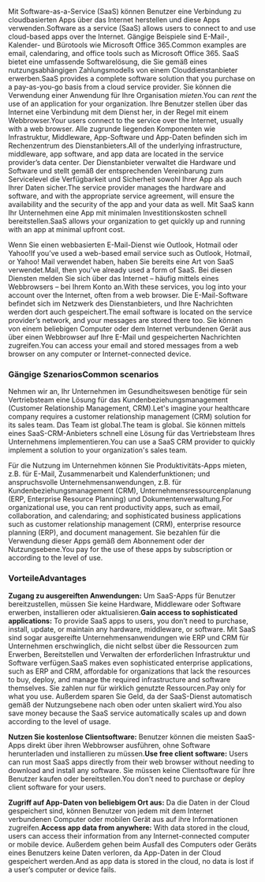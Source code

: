 <span data-ttu-id="d103b-101">Mit Software-as-a-Service (SaaS) können Benutzer eine Verbindung zu cloudbasierten Apps über das Internet herstellen und diese Apps verwenden.</span><span class="sxs-lookup"><span data-stu-id="d103b-101">Software as a service (SaaS) allows users to connect to and use cloud-based apps over the Internet.</span></span> <span data-ttu-id="d103b-102">Gängige Beispiele sind E-Mail-, Kalender- und Bürotools wie Microsoft Office 365.</span><span class="sxs-lookup"><span data-stu-id="d103b-102">Common examples are email, calendaring, and office tools such as Microsoft Office 365.</span></span> <span data-ttu-id="d103b-103">SaaS bietet eine umfassende Softwarelösung, die Sie gemäß eines nutzungsabhängigen Zahlungsmodells von einem Clouddienstanbieter erwerben.</span><span class="sxs-lookup"><span data-stu-id="d103b-103">SaaS provides a complete software solution that you purchase on a pay-as-you-go basis from a cloud service provider.</span></span> <span data-ttu-id="d103b-104">Sie können die Verwendung einer Anwendung für Ihre Organisation *mieten*.</span><span class="sxs-lookup"><span data-stu-id="d103b-104">You can *rent* the use of an application for your organization.</span></span> <span data-ttu-id="d103b-105">Ihre Benutzer stellen über das Internet eine Verbindung mit dem Dienst her, in der Regel mit einem Webbrowser.</span><span class="sxs-lookup"><span data-stu-id="d103b-105">Your users connect to the service over the Internet, usually with a web browser.</span></span> <span data-ttu-id="d103b-106">Alle zugrunde liegenden Komponenten wie Infrastruktur, Middleware, App-Software und App-Daten befinden sich im Rechenzentrum des Dienstanbieters.</span><span class="sxs-lookup"><span data-stu-id="d103b-106">All of the underlying infrastructure, middleware, app software, and app data are located in the service provider’s data center.</span></span> <span data-ttu-id="d103b-107">Der Dienstanbieter verwaltet die Hardware und Software und stellt gemäß der entsprechenden Vereinbarung zum Servicelevel die Verfügbarkeit und Sicherheit sowohl Ihrer App als auch Ihrer Daten sicher.</span><span class="sxs-lookup"><span data-stu-id="d103b-107">The service provider manages the hardware and software, and with the appropriate service agreement, will ensure the availability and the security of the app and your data as well.</span></span> <span data-ttu-id="d103b-108">Mit SaaS kann Ihr Unternehmen eine App mit minimalen Investitionskosten schnell bereitstellen.</span><span class="sxs-lookup"><span data-stu-id="d103b-108">SaaS allows your organization to get quickly up and running with an app at minimal upfront cost.</span></span>

<span data-ttu-id="d103b-109">Wenn Sie einen webbasierten E-Mail-Dienst wie Outlook, Hotmail oder Yahoo!</span><span class="sxs-lookup"><span data-stu-id="d103b-109">If you’ve used a web-based email service such as Outlook, Hotmail, or Yahoo!</span></span> <span data-ttu-id="d103b-110">Mail verwendet haben, haben Sie bereits eine Art von SaaS verwendet.</span><span class="sxs-lookup"><span data-stu-id="d103b-110">Mail, then you’ve already used a form of SaaS.</span></span> <span data-ttu-id="d103b-111">Bei diesen Diensten melden Sie sich über das Internet – häufig mittels eines Webbrowsers – bei Ihrem Konto an.</span><span class="sxs-lookup"><span data-stu-id="d103b-111">With these services, you log into your account over the Internet, often from a web browser.</span></span> <span data-ttu-id="d103b-112">Die E-Mail-Software befindet sich im Netzwerk des Dienstanbieters, und Ihre Nachrichten werden dort auch gespeichert.</span><span class="sxs-lookup"><span data-stu-id="d103b-112">The email software is located on the service provider’s network, and your messages are stored there too.</span></span> <span data-ttu-id="d103b-113">Sie können von einem beliebigen Computer oder dem Internet verbundenen Gerät aus über einen Webbrowser auf Ihre E-Mail und gespeicherten Nachrichten zugreifen.</span><span class="sxs-lookup"><span data-stu-id="d103b-113">You can access your email and stored messages from a web browser on any computer or Internet-connected device.</span></span>

### <a name="common-scenarios"></a><span data-ttu-id="d103b-114">Gängige Szenarios</span><span class="sxs-lookup"><span data-stu-id="d103b-114">Common scenarios</span></span>

<span data-ttu-id="d103b-115">Nehmen wir an, Ihr Unternehmen im Gesundheitswesen benötige für sein Vertriebsteam eine Lösung für das Kundenbeziehungsmanagement (Customer Relationship Management, CRM).</span><span class="sxs-lookup"><span data-stu-id="d103b-115">Let's imagine your healthcare company requires a customer relationship management (CRM) solution for its sales team.</span></span> <span data-ttu-id="d103b-116">Das Team ist global.</span><span class="sxs-lookup"><span data-stu-id="d103b-116">The team is global.</span></span> <span data-ttu-id="d103b-117">Sie können mittels eines SaaS-CRM-Anbieters schnell eine Lösung für das Vertriebsteam Ihres Unternehmens implementieren.</span><span class="sxs-lookup"><span data-stu-id="d103b-117">You can use a SaaS CRM provider to quickly implement a solution to your organization's sales team.</span></span>

<span data-ttu-id="d103b-118">Für die Nutzung im Unternehmen können Sie Produktivitäts-Apps mieten, z.B. für E-Mail, Zusammenarbeit und Kalenderfunktionen; und anspruchsvolle Unternehmensanwendungen, z.B. für Kundenbeziehungsmanagement (CRM), Unternehmensressourcenplanung (ERP, Enterprise Resource Planning) und Dokumentenverwaltung.</span><span class="sxs-lookup"><span data-stu-id="d103b-118">For organizational use, you can rent productivity apps, such as email, collaboration, and calendaring; and sophisticated business applications such as customer relationship management (CRM), enterprise resource planning (ERP), and document management.</span></span> <span data-ttu-id="d103b-119">Sie bezahlen für die Verwendung dieser Apps gemäß dem Abonnement oder der Nutzungsebene.</span><span class="sxs-lookup"><span data-stu-id="d103b-119">You pay for the use of these apps by subscription or according to the level of use.</span></span>

### <a name="advantages"></a><span data-ttu-id="d103b-120">Vorteile</span><span class="sxs-lookup"><span data-stu-id="d103b-120">Advantages</span></span>

<span data-ttu-id="d103b-121">**Zugang zu ausgereiften Anwendungen:** Um SaaS-Apps für Benutzer bereitzustellen, müssen Sie keine Hardware, Middleware oder Software erwerben, installieren oder aktualisieren.</span><span class="sxs-lookup"><span data-stu-id="d103b-121">**Gain access to sophisticated applications:** To provide SaaS apps to users, you don’t need to purchase, install, update, or maintain any hardware, middleware, or software.</span></span> <span data-ttu-id="d103b-122">Mit SaaS sind sogar ausgereifte Unternehmensanwendungen wie ERP und CRM für Unternehmen erschwinglich, die nicht selbst über die Ressourcen zum Erwerben, Bereitstellen und Verwalten der erforderlichen Infrastruktur und Software verfügen.</span><span class="sxs-lookup"><span data-stu-id="d103b-122">SaaS makes even sophisticated enterprise applications, such as ERP and CRM, affordable for organizations that lack the resources to buy, deploy, and manage the required infrastructure and software themselves.</span></span>
<span data-ttu-id="d103b-123">Sie zahlen nur für wirklich genutzte Ressourcen.</span><span class="sxs-lookup"><span data-stu-id="d103b-123">Pay only for what you use.</span></span> <span data-ttu-id="d103b-124">Außerdem sparen Sie Geld, da der SaaS-Dienst automatisch gemäß der Nutzungsebene nach oben oder unten skaliert wird.</span><span class="sxs-lookup"><span data-stu-id="d103b-124">You also save money because the SaaS service automatically scales up and down according to the level of usage.</span></span>

<span data-ttu-id="d103b-125">**Nutzen Sie kostenlose Clientsoftware:** Benutzer können die meisten SaaS-Apps direkt über ihren Webbrowser ausführen, ohne Software herunterladen und installieren zu müssen.</span><span class="sxs-lookup"><span data-stu-id="d103b-125">**Use free client software:** Users can run most SaaS apps directly from their web browser without needing to download and install any software.</span></span> <span data-ttu-id="d103b-126">Sie müssen keine Clientsoftware für Ihre Benutzer kaufen oder bereitstellen.</span><span class="sxs-lookup"><span data-stu-id="d103b-126">You don't need to purchase or deploy client software for your users.</span></span>

<span data-ttu-id="d103b-127">**Zugriff auf App-Daten von beliebigem Ort aus:** Da die Daten in der Cloud gespeichert sind, können Benutzer von jedem mit dem Internet verbundenen Computer oder mobilen Gerät aus auf ihre Informationen zugreifen.</span><span class="sxs-lookup"><span data-stu-id="d103b-127">**Access app data from anywhere:** With data stored in the cloud, users can access their information from any Internet-connected computer or mobile device.</span></span> <span data-ttu-id="d103b-128">Außerdem gehen beim Ausfall des Computers oder Geräts eines Benutzers keine Daten verloren, da App-Daten in der Cloud gespeichert werden.</span><span class="sxs-lookup"><span data-stu-id="d103b-128">And as app data is stored in the cloud, no data is lost if a user’s computer or device fails.</span></span>
